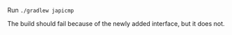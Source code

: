 Run `./gradlew japicmp`

The build should fail because of the newly added interface, but it does not.

